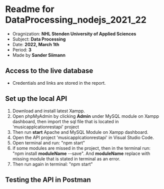 # Readme for DataProcessing_nodejs_2021_22
* Oragnization: **NHL Stenden University of Applied Sciences**
* Subject: **Data Processing**
* Date: **2022, March 1th**
* Period: **3**
* Made by **Sander Siimann**

## Access to the live database
* Credentials and links are stored in the report.

## Set up the local API
1. Download and install latest Xampp.
2. Open phpMyAdmin by clicking **Admin** under MySQL module on Xampp dashboard, then import the sql file that is located in 'musicapplcationrestapi' project
3. Then run **start** Apache and MySQL Module on Xampp dashboard.
4. Open the API project 'musicapplcationrestapi' in Visual Studio Code.
5. Open terminal and run: "npm start"
6. if some modules are missed in the project, then in the terminal run: "npm install **moduleName** --save". And **moduleName** replace with missing module that is stated in terminal as an error.
7. Then run again in terminal: "npm start"

## Testing the API in Postman
